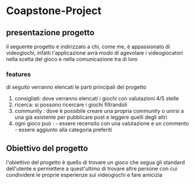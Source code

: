 # Coapstone-Project

## **presentazione progetto**

il seguente progetto è indirizzato a chi, come me, è appassionato di videogiochi, infatti l'applicazione avrà modo di agevolare i videogiocatori nella scelta del gioco e nella comunicazione tra di loro

### features

di seguito verranno elencati le parti principali del progetto

 1. consigliati:
 dove verranno elencati i giochi con valutazioni 4/5 stelle 
 2. ricerca:
 si possono ricercare i giochi filtrandoli
 3. community :
  dove  è possibile creare una propria community  o unirsi a una già esistente per pubblicare post e  leggere quelli degli altri
  4. ogni gioco può :
    - essere recensito con una valutazione e un commento
    - essere aggiunto alla categoria preferiti


## Obiettivo del progetto

l'obiettivo del progetto è quello di trovare un gioco che segua gli standard dell'utente e permettere a quest'ultimo di trovare altre persone con cui condividere le proprie esperienze sui videogiochi e fare amicizia
